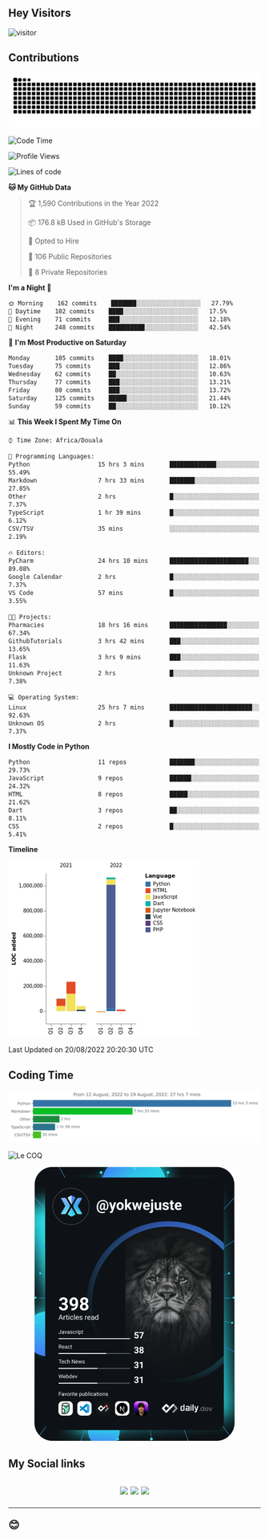 ## Hey Visitors
![visitor](https://profile-counter.glitch.me/yokwejuste/count.svg)

## Contributions
<p align="center">
  <img src="https://raw.githubusercontent.com/yokwejuste/yokwejuste/output/github-contribution-grid-snake.svg" />
</p>

<!--START_SECTION:waka-->
![Code Time](http://img.shields.io/badge/Code%20Time-1%2C070%20hrs%2023%20mins-blue)

![Profile Views](http://img.shields.io/badge/Profile%20Views-55-blue)

![Lines of code](https://img.shields.io/badge/From%20Hello%20World%20I%27ve%20Written-1%20Million%20lines%20of%20code-blue)

**🐱 My GitHub Data** 

> 🏆 1,590 Contributions in the Year 2022
 > 
> 📦 176.8 kB Used in GitHub's Storage 
 > 
> 💼 Opted to Hire
 > 
> 📜 106 Public Repositories 
 > 
> 🔑 8 Private Repositories  
 > 
**I'm a Night 🦉** 

```text
🌞 Morning    162 commits    ███████░░░░░░░░░░░░░░░░░░   27.79% 
🌆 Daytime    102 commits    ████░░░░░░░░░░░░░░░░░░░░░   17.5% 
🌃 Evening    71 commits     ███░░░░░░░░░░░░░░░░░░░░░░   12.18% 
🌙 Night      248 commits    ██████████░░░░░░░░░░░░░░░   42.54%

```
📅 **I'm Most Productive on Saturday** 

```text
Monday       105 commits    ████░░░░░░░░░░░░░░░░░░░░░   18.01% 
Tuesday      75 commits     ███░░░░░░░░░░░░░░░░░░░░░░   12.86% 
Wednesday    62 commits     ██░░░░░░░░░░░░░░░░░░░░░░░   10.63% 
Thursday     77 commits     ███░░░░░░░░░░░░░░░░░░░░░░   13.21% 
Friday       80 commits     ███░░░░░░░░░░░░░░░░░░░░░░   13.72% 
Saturday     125 commits    █████░░░░░░░░░░░░░░░░░░░░   21.44% 
Sunday       59 commits     ██░░░░░░░░░░░░░░░░░░░░░░░   10.12%

```


📊 **This Week I Spent My Time On** 

```text
⌚︎ Time Zone: Africa/Douala

💬 Programming Languages: 
Python                   15 hrs 3 mins       █████████████░░░░░░░░░░░░   55.49% 
Markdown                 7 hrs 33 mins       ███████░░░░░░░░░░░░░░░░░░   27.85% 
Other                    2 hrs               █░░░░░░░░░░░░░░░░░░░░░░░░   7.37% 
TypeScript               1 hr 39 mins        █░░░░░░░░░░░░░░░░░░░░░░░░   6.12% 
CSV/TSV                  35 mins             ░░░░░░░░░░░░░░░░░░░░░░░░░   2.19%

🔥 Editors: 
PyCharm                  24 hrs 10 mins      ██████████████████████░░░   89.08% 
Google Calendar          2 hrs               █░░░░░░░░░░░░░░░░░░░░░░░░   7.37% 
VS Code                  57 mins             █░░░░░░░░░░░░░░░░░░░░░░░░   3.55%

🐱‍💻 Projects: 
Pharmacies               18 hrs 16 mins      ████████████████░░░░░░░░░   67.34% 
GithubTutorials          3 hrs 42 mins       ███░░░░░░░░░░░░░░░░░░░░░░   13.65% 
Flask                    3 hrs 9 mins        ███░░░░░░░░░░░░░░░░░░░░░░   11.63% 
Unknown Project          2 hrs               █░░░░░░░░░░░░░░░░░░░░░░░░   7.38%

💻 Operating System: 
Linux                    25 hrs 7 mins       ███████████████████████░░   92.63% 
Unknown OS               2 hrs               █░░░░░░░░░░░░░░░░░░░░░░░░   7.37%

```

**I Mostly Code in Python** 

```text
Python                   11 repos            ███████░░░░░░░░░░░░░░░░░░   29.73% 
JavaScript               9 repos             ██████░░░░░░░░░░░░░░░░░░░   24.32% 
HTML                     8 repos             █████░░░░░░░░░░░░░░░░░░░░   21.62% 
Dart                     3 repos             ██░░░░░░░░░░░░░░░░░░░░░░░   8.11% 
CSS                      2 repos             █░░░░░░░░░░░░░░░░░░░░░░░░   5.41%

```


**Timeline**

![Chart not found](https://raw.githubusercontent.com/yokwejuste/yokwejuste/master/charts/bar_graph.png) 


 Last Updated on 20/08/2022 20:20:30 UTC
<!--END_SECTION:waka-->

## Coding Time

[![wakatime-stats](https://github.com/yokwejuste/yokwejuste/blob/master/images/stat.svg)](https://wakatime.com/@yokwejuste)

![Le COQ](https://metrics.lecoq.io/yokwejuste/)
<p align="center">
  <a href="#"><img src="https://github.com/yokwejuste/yokwejuste/blob/master/devcard.svg" width="400" alt="Yonkeu K. Steve's Dev Card"/></a>
</p>
<h2>My Social links<h2>
<p align="center">
  <a href="https://twitter.com/yokwejuste"><img src="https://img.shields.io/badge/twitter-%231DA1F2.svg?style=for-the-badge&logo=Twitter&logoColor=white"></a>
  <a href="https://linkedin.com/in/yokwejuste"><img src="https://img.shields.io/badge/linkedin-%230077B5.svg?style=for-the-badge&logo=linkedin&logoColor=white"></a>
  <a href="https://instagram.com/yokwejuste0"><img src="https://img.shields.io/badge/instagram-%23E4405F.svg?style=for-the-badge&logo=Instagram&logoColor=white"></a>
</p>
<hr>
😊
